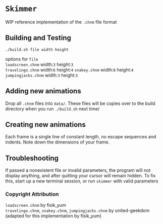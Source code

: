 # `Skimmer`

WIP reference implementation of the `.chnm` file format

## Building and Testing

`./build.sh file width height`

options for `file`  
`loadscreen.chnm` width:`3` height:`3`  
`travelingo.chnm` width:`6` height:`4`
`snakey.chnm` width:`8` height:`4`
`jumpingjacks.chnm` width:`3` height:`3`

## Adding new animations

Drop all `.chnm` files into `data/`. These files will be copies over to the build directory when you run `./build.sh` next time/

## Creating new animations

Each frame is a single line of constant length, no escape sequences and indents. Note down the dimensions of your frame.

## Troubleshooting

If passed a nonexistent file or invalid parameters, the program will not display anything, and after quitting your cursor will remain hidden. To fix this, start up a new terminal session, or run `skimmer` with valid parameters

### Copyright Attribution

`loadscreen.chnm` by fisik_yum  
`travelingo.chnm`, `snakey.chnm`, `jumpingjacks.chnm` by united-geekdom (adapted for this implementation by fisik_yum)
